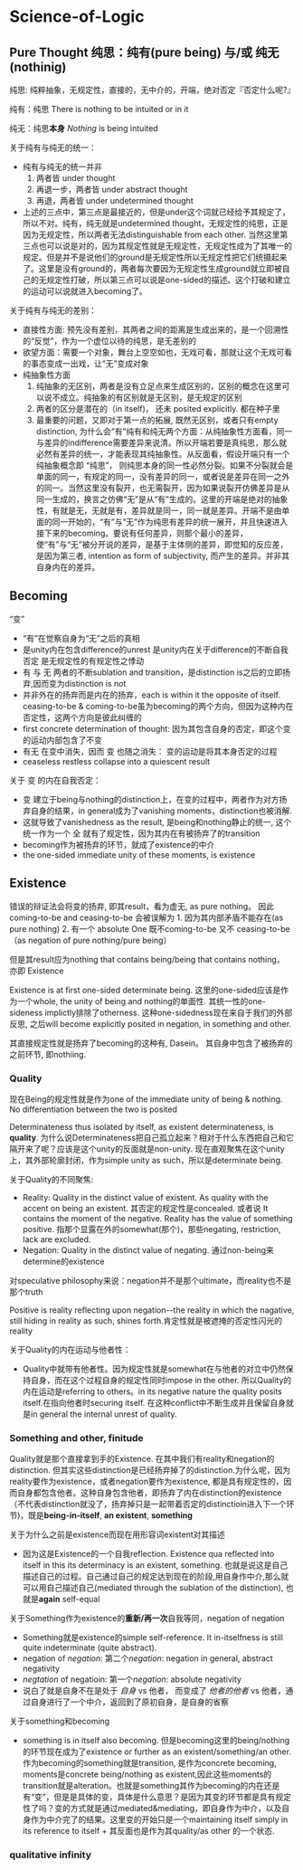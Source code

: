 # Science-of-Logic

## Pure Thought 纯思：纯有(pure being) 与/或 纯无(nothinig)
纯思: 纯粹抽象，无规定性，直接的，无中介的，开端，绝对否定『否定什么呢?』

纯有：纯思 There is nothing to be intuited or in it

纯无：纯思**本身** *Nothing* is being intuited

关于纯有与纯无的统一：
- 纯有与纯无的统一并非
  1. 两者皆 under thought 
  2. 再退一步，两者皆 under abstract thought  
  3. 再退，两者皆 under undetermined thought
- 上述的三点中，第三点是最接近的，但是under这个词就已经给予其规定了，所以不对。纯有，纯无就是undetermined thought，无规定性的纯思，正是因为无规定性，所以两者无法distinguishable from each other. 当然这里第三点也可以说是对的，因为其规定性就是无规定性，无规定性成为了其唯一的规定。但是并不是说他们的ground是无规定性所以无规定性把它们统摄起来了。这里是没有ground的，两者每次要因为无规定性生成ground就立即被自己的无规定性打破，所以第三点可以说是one-sided的描述。这个打破和建立的运动可以说就进入becoming了。

关于纯有与纯无的差别：
- 直接性方面: 预先没有差别，其两者之间的距离是生成出来的，是一个回溯性的“反觉”，作为一个虚位以待的纯思，是无差别的
- 欲望方面：需要一个对象，舞台上空空如也，无戏可看，那就让这个无戏可看的事态变成一出戏，让“无”变成对象
- 纯抽象性方面
  1. 纯抽象的无区别，两者是没有立足点来生成区别的，区别的概念在这里可以说不成立。纯抽象的有区别就是无区别，是无规定的区别
  2. 两者的区分是潜在的（in itself)， 还未 posited explicitly. 都在种子里
  3. 最重要的问题，又即对于第一点的拓展, 既然无区别，或者只有empty distinction, 为什么会“有”纯有和纯无两个方面：从纯抽象性方面看，同一与差异的indifference需要差异来说清。所以开端若要是真纯思，那么就必然有差异的统一，才能表现其纯抽象性。从反面看，假设开端只有一个纯抽象概念即 “纯思”， 则纯思本身的同一性必然分裂。如果不分裂就会是单面的同一，有规定的同一，没有差异的同一，或者说是差异在同一之外的同一。当然这里没有裂开，也无需裂开，因为如果说裂开仿佛差异是从同一生成的，换言之仿佛“无”是从“有”生成的。这里的开端是绝对的抽象性，有就是无，无就是有，差异就是同一，同一就是差异。开端不是由单面的同一开始的，“有”与“无”作为纯思有差异的统一展开，并且快速进入接下来的becoming。要说有任何差异，则那个最小的差异，使“有”与“无”被分开说的差异，是基于主体侧的差异，即觉知的反应差，是因为第三者, intention as form of subjectivity, 而产生的差异。并非其自身内在的差异。

## Becoming
“变”
- “有”在觉察自身为“无”之后的真相
- 是unity内在包含difference的unrest 是unity内在关于difference的不断自我否定 是无规定性的有规定性之悸动
- 有 与 无 两者的不断sublation and transition，是distinction is之后的立即扬弃,因而变为distinction is not
- 并非外在的扬弃而是内在的扬弃，each is within it the opposite of itself. ceasing-to-be & coming-to-be虽为becoming的两个方向，但因为这种内在否定性，这两个方向是彼此纠缠的
- first concrete determination of thought: 因为其包含自身的否定，即这个变的运动内部包含了不变
- 有无 在变中消失，因而 变 也随之消失： 变的运动是将其本身否定的过程
- ceaseless restless collapse into a quiescent result

关于 变 的内在自我否定：
- 变 建立于being与nothing的distinction上，在变的过程中，两者作为对方扬弃自身的结果，in general成为了vanishing moments，distinction也被消解.
- 这就导致了vanishedness as the result, 是being和nothing静止的统一, 这个统一作为一个 全 就有了规定性，因为其内在有被扬弃了的transition
- becoming作为被扬弃的环节，就成了existence的中介
- the one-sided immediate unity of these moments, is existence

## Existence
错误的辩证法会将变的扬弃, 即其result，看为虚无, as pure nothing。 因此coming-to-be and ceasing-to-be 会被误解为 1. 因为其内部矛盾不能存在(as pure nothing) 2. 有一个 absolute One 既不coming-to-be 又不 ceasing-to-be（as negation of pure nothing/pure being）

但是其result应为nothing that contains being/being that contains nothing， 亦即 Existence

Existence is at first one-sided determinate being. 这里的one-sided应该是作为一个whole, the unity of being and nothing的单面性. 其统一性的one-sideness implictly排除了otherness. 这种one-sidedness现在来自于我们的外部反思, 之后will become explicitly posited in negation, in something and other.

其直接规定性就是扬弃了becoming的这种有, Dasein。 其自身中包含了被扬弃的之前环节, 即nothiing.


### Quality

现在Being的规定性就是作为one of the immediate unity of being & nothing. No differentiation between the two is posited

Determinateness thus isolated by itself, as existent determinateness, is **quality**. 为什么说Determinateness把自己孤立起来？相对于什么东西把自己和它隔开来了呢？应该是这个unity的反面就是non-unity. 现在直观聚焦在这个unity上，其外部轮廓封闭，作为simple unity as such，所以是determinate being. 

关于Quality的不同聚焦:

- Reality: Quality in the distinct value of existent. As quality with the accent on being an existent. 其否定的规定性是concealed. 或者说 It contains the moment of the negative. Reality has the value of something positive. 指那个显露在外的somewhat(那个)，那些negating, restriction, lack are excluded. 
- Negation: Quality in the distinct value of negating. 通过non-being来determine的existence

对speculative philosophy来说：negation并不是那个ultimate，而reality也不是那个truth

Positive is reality reflecting upon negation--the reality in which the nagative, still hiding in reality as such, shines forth.肯定性就是被遮掩的否定性闪光的reality

关于Quality的内在运动与他者性：
- Quality中就带有他者性。因为规定性就是somewhat在与他者的对立中仍然保持自身，而在这个过程自身的规定性同时impose in the other. 所以Quality的内在运动是referring to others。in its negative nature the quality posits itself.在指向他者时securing itself. 在这种conflict中不断生成并且保留自身就是in general the internal unrest of quality.

### Something and other, finitude
Quality就是那个直接拿到手的Existence. 在其中我们有reality和negation的distinction. 但其实这些distinction是已经扬弃掉了的distinction.为什么呢，因为reality要作为existence，或者negation要作为existence, 都是具有规定性的，因而自身都包含他者。这种自身包含他者，即扬弃了内在distinction的existence（不代表distinction就没了，扬弃掉只是一起带着否定的distinctioin进入下一个环节)，既是**being-in-itself**, **an existent**, **something**

关于为什么之前是existence而现在用形容词existent对其描述
- 因为这是Existence的一个自我reflection. Existence qua reflected into itself in this its determinacy is an existent, something. 也就是说这是自己描述自己的过程。自己通过自己的规定达到现在的阶段,用自身作中介,那么就可以用自己描述自己(mediated through the sublation of the distinction), 也就是**again** self-equal

关于Something作为existence的**重新/再一次**自我等同，negation of negation
- Something就是existence的simple self-reference. It in-itselfness is still quite indeterminate (quite abstract).
- negation of *negation*: 第二个*negation*: negation in general, abstract negativity
- *negtation* of negatioin: 第一个*negation*: absolute negativity
- 说白了就是自身不在是处于 *自身* vs 他者， 而变成了 *他者的他者* vs 他者，通过自身进行了一个中介，返回到了原初自身，是自身的省察

关于something和becoming
- something is in itself also becoming. 但是becoming这里的being/nothing的环节现在成为了existence or further as an existent/something/an other. 作为becoming的something就是transition, 是作为concrete becoming, moments是concrete being/nothing as existent,因此这些moments的transition就是alteration。也就是something其作为becoming的内在还是有“变”，但是是具体的变，具体是什么意思？是因为其变的环节都是具有规定性了吗？变的方式就是通过mediated&mediating，即自身作为中介，以及自身作为中介完了的结果。这里变的开始只是一个maintaining itself simply in its reference to itself + 其反面也是作为其quality/as other 的一个状态.

### qualitative infinity

